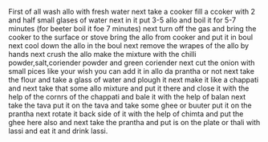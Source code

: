 First of all wash allo with fresh water next take a cooker fill a ccoker with 2 and half small glases of water next in it put 3-5 allo and boil it for 5-7 minutes (for beeter boil it foe 7 minutes) next turn off the gas and bring the cooker to the surface or stove bring the allo from cooker and put it in boul next cool down the allo in the boul next remove the wrapes of the allo by hands next crush the allo make the mixture with the chilli powder,salt,coriender powder and green coriender next cut the onion with small pices like your wish you can add it in allo da prantha or not next take the flour and take a glass of water and plough it next make it like a chappati and next take that some allo mixture and put it there and close it with the help of the cornrs of the chappati and bale it with the help of balan next take the tava put it on the tava and take some ghee or buuter put it on the prantha next rotate it back side of it with the help of chimta and put the ghee here also and next take the prantha and put is on the plate or thali with lassi and eat it and drink lassi.
